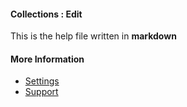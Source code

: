 #### Collections : Edit

This is the help file written in **markdown**

#### More Information

- [Settings](/settings)
- [Support](/support)
